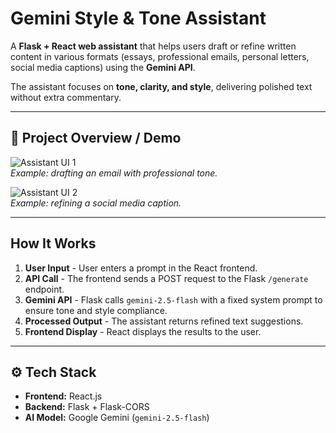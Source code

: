 # Gemini Style & Tone Assistant 

A **Flask + React web assistant** that helps users draft or refine written content in various formats (essays, professional emails, personal letters, social media captions) using the **Gemini API**.  

The assistant focuses on **tone, clarity, and style**, delivering polished text without extra commentary.

---

## 📸 Project Overview / Demo

![Assistant UI 1](assets/ui_screenshot1.png)  
*Example: drafting an email with professional tone.*

![Assistant UI 2](assets/ui_screenshot2.png)  
*Example: refining a social media caption.*

---

##  How It Works
1. **User Input** - User enters a prompt in the React frontend.  
2. **API Call** - The frontend sends a POST request to the Flask `/generate` endpoint.  
3. **Gemini API** - Flask calls `gemini-2.5-flash` with a fixed system prompt to ensure tone and style compliance.  
4. **Processed Output** - The assistant returns refined text suggestions.  
5. **Frontend Display** - React displays the results to the user.  

---

## ⚙️ Tech Stack
- **Frontend:** React.js  
- **Backend:** Flask + Flask-CORS  
- **AI Model:** Google Gemini (`gemini-2.5-flash`)  




